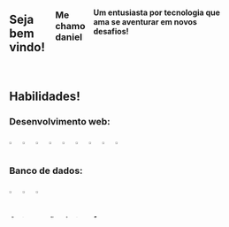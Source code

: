 <svg fill="none" viewBox="0 0 400 400" width="400" height="400" xmlns="http://www.w3.org/2000/svg">
    <foreignObject width="100%" height="100%">
        <style>
            .header{
                display: flex;
                flex-direction: row;
                aligin-itens: center;
                justfy-content: center;
            }
        </style>
        <div>
            <div class="header" >
                <h2> Seja bem vindo! </h2>
                <h3> Me chamo daniel</h3>
                <h4> Um entusiasta por tecnologia que ama se aventurar em novos desafios! </h4>
            </div>
        </div>
        <br />   
        <div>
            <h2> Habilidades! </h2>
            <h3>  Desenvolvimento web:  </h3>
            <div style="display: flex, flex-direction: row">   
               <img width="5%" src="https://cdn.jsdelivr.net/gh/devicons/devicon/icons/codeigniter/codeigniter-plain-wordmark.svg" />    
               <img width="5%" src="https://cdn.jsdelivr.net/gh/devicons/devicon/icons/csharp/csharp-original.svg" /> 
               <img width="5%" src="https://cdn.jsdelivr.net/gh/devicons/devicon/icons/css3/css3-original.svg" />
               <img width="5%" src="https://cdn.jsdelivr.net/gh/devicons/devicon/icons/html5/html5-original.svg" />
               <img width="5%" src="https://cdn.jsdelivr.net/gh/devicons/devicon/icons/javascript/javascript-original.svg" />
               <img width="5%" src="https://cdn.jsdelivr.net/gh/devicons/devicon/icons/jquery/jquery-original-wordmark.svg" />
               <img width="5%" src="https://cdn.jsdelivr.net/gh/devicons/devicon/icons/laravel/laravel-plain-wordmark.svg" />
               <img width="5%" src="https://cdn.jsdelivr.net/gh/devicons/devicon/icons/php/php-plain.svg" />
               <img width="5%" src="https://cdn.jsdelivr.net/gh/devicons/devicon/icons/react/react-original-wordmark.svg" />
            </div>
            <h3>  Banco de dados:  </h3>
            <div style="display: flex, flex-direction: row">
                <img width="5%" src="https://cdn.jsdelivr.net/gh/devicons/devicon/icons/mysql/mysql-original-wordmark.svg" />
                <img width="5%" src="https://cdn.jsdelivr.net/gh/devicons/devicon/icons/postgresql/postgresql-original-wordmark.svg" />
                <img width="5%" src="https://cdn.jsdelivr.net/gh/devicons/devicon/icons/microsoftsqlserver/microsoftsqlserver-plain-wordmark.svg" />
            </div>
            <h3>  Automação de tarefas:  </h3>
            <div style="display: flex, flex-direction: row">
                <img width="5%" src="https://cdn.jsdelivr.net/gh/devicons/devicon/icons/python/python-original.svg" />
                <img width="5%" src="https://cdn.jsdelivr.net/gh/devicons/devicon/icons/anaconda/anaconda-original.svg" />        
            </div>  
            <h3>  Servidores:  </h3>
            <div style="display: flex, flex-direction: row">
                <img width="5%" src="https://cdn.jsdelivr.net/gh/devicons/devicon/icons/bash/bash-original.svg" />
                <img width="5%" src="https://cdn.jsdelivr.net/gh/devicons/devicon/icons/debian/debian-plain-wordmark.svg" />
                <img width="5%" src="https://cdn.jsdelivr.net/gh/devicons/devicon/icons/linux/linux-original.svg" />
                <img width="5%"  src="https://cdn.jsdelivr.net/gh/devicons/devicon/icons/ubuntu/ubuntu-plain-wordmark.svg" />
                <img width="5%" src="https://cdn.jsdelivr.net/gh/devicons/devicon/icons/opensuse/opensuse-original-wordmark.svg" />
            </div>
            <h3>  Feramentas:  </h3>
            <div style="display: flex, flex-direction: row">
                <img width="5%" src="https://cdn.jsdelivr.net/gh/devicons/devicon/icons/git/git-original.svg" />
                <img width="5%" src="https://cdn.jsdelivr.net/gh/devicons/devicon/icons/github/github-original.svg" />
                <img width="5%" src="https://cdn.jsdelivr.net/gh/devicons/devicon/icons/gitlab/gitlab-original.svg" />
                <img width="5%" src="https://cdn.jsdelivr.net/gh/devicons/devicon/icons/jenkins/jenkins-original.svg" />
                <img width="5%" src="https://cdn.jsdelivr.net/gh/devicons/devicon/icons/putty/putty-original.svg" />
                <img width="5%" src="https://cdn.jsdelivr.net/gh/devicons/devicon/icons/microsoftsqlserver/microsoftsqlserver-plain-wordmark.svg" />
                <img width="5%" src="https://cdn.jsdelivr.net/gh/devicons/devicon/icons/vscode/vscode-original.svg" />
                <img width="5%" src="https://cdn.jsdelivr.net/gh/devicons/devicon/icons/vim/vim-original.svg" />
            </div>
        </div>
        
        <br />
        
        <div>
          <h2> Aprendendo! </h2>
          <div style="display: flex, flex-direction: row">
            <img width="5%" src="https://cdn.jsdelivr.net/gh/devicons/devicon/icons/django/django-plain.svg" />    
            <img width="5%" src="https://cdn.jsdelivr.net/gh/devicons/devicon/icons/figma/figma-original.svg" />
            <img width="5%" src="https://cdn.jsdelivr.net/gh/devicons/devicon/icons/typescript/typescript-original.svg" />
            <img width="5%" src="https://cdn.jsdelivr.net/gh/devicons/devicon/icons/vuejs/vuejs-original-wordmark.svg" /> 
            <img width="5%" src="https://cdn.jsdelivr.net/gh/devicons/devicon/icons/java/java-original-wordmark.svg" />                        
          </div>    
        </div>
        
        <br />
        
        <div>
          <h2> Planos! </h2>
        </div>
        
        <div>
          <h2> Onde me encontrar! </h2>
          <a 
            href="https://instagram.com/seu-usuário-instagram-aqui" 
            target="_blank">
            <img 
            loading="lazy" 
            src="https://img.shields.io/badge/-Instagram-%23E4405F?style=for-the-badge&logo=instagram&logoColor=white" 
            target="_blank">
          </a>
          <a 
            href = "mailto:contato@seu-usuário-aqui">
            <img 
            loading="lazy" 
            src="https://img.shields.io/badge/Gmail-D14836?style=for-the-badge&logo=gmail&logoColor=white" 
            target="_blank">
          </a>
          <a 
            href="https://www.linkedin.com/in/seu-usuário-linkedln-aqui" 
            target="_blank">
            <img loading="lazy" src="https://img.shields.io/badge/-LinkedIn-%230077B5?style=for-the-badge&logo=linkedin&logoColor=white" target="_blank">
          </a>
        </div>
    </foreignObject>
</svg>

<!--
**DanielManfrini/DanielManfrini** is a ✨ _special_ ✨ repository because its `README.md` (this file) appears on your GitHub profile.
-->
